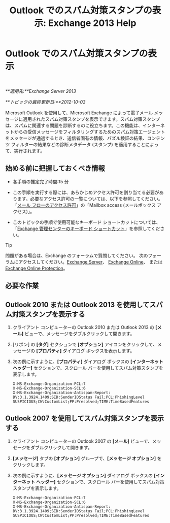 ﻿---
title: 'Outlook でのスパム対策スタンプの表示: Exchange 2013 Help'
TOCTitle: Outlook でのスパム対策スタンプの表示
ms:assetid: cddb5dbf-ad1e-471c-9fc8-28ddcf7ec1d0
ms:mtpsurl: https://technet.microsoft.com/ja-jp/library/Bb124595(v=EXCHG.150)
ms:contentKeyID: 49896482
ms.date: 05/23/2018
mtps_version: v=EXCHG.150
ms.translationtype: MT
---

# Outlook でのスパム対策スタンプの表示

 

_**適用先:**Exchange Server 2013_

_**トピックの最終更新日:**2012-10-03_

Microsoft Outlook を使用して、Microsoft Exchange によって電子メール メッセージに適用されたスパム対策スタンプを表示できます。スパム対策スタンプは、スパムに関連する問題を診断するのに役立ちます。この機能は、インターネットからの受信メッセージをフィルタリングするためのスパム対策エージェントをメッセージが通過するとき、送信者固有の情報、パズル検証の結果、コンテンツ フィルターの結果などの診断メタデータ (スタンプ) を適用することによって、実行されます。

## 始める前に把握しておくべき情報

  - 各手順の推定完了時間:15 分

  - この手順を実行する際には、あらかじめアクセス許可を割り当てる必要があります。必要なアクセス許可の一覧については、以下を参照してください。「[メール フローのアクセス許可](mail-flow-permissions-exchange-2013-help.md)」の「Mailbox access (メールボックス アクセス)」。

  - このトピックの手順で使用可能なキーボード ショートカットについては、「[Exchange 管理センターのキーボード ショートカット](keyboard-shortcuts-in-the-exchange-admin-center-exchange-online-protection-help.md)」を参照してください。


> [!TIP]
> 問題がある場合は、Exchange のフォーラムで質問してください。 次のフォーラムにアクセスしてください。<A href="https://go.microsoft.com/fwlink/p/?linkid=60612">Exchange Server</A>、 <A href="https://go.microsoft.com/fwlink/p/?linkid=267542">Exchange Online</A>、 または <A href="https://go.microsoft.com/fwlink/p/?linkid=285351">Exchange Online Protection</A>。



## 必要な作業

## Outlook 2010 または Outlook 2013 を使用してスパム対策スタンプを表示する

1.  クライアント コンピューターの Outlook 2010 または Outlook 2013 の **\[メール\]** ビューで、メッセージをダブルクリックして開きます。

2.  \[リボン\] の **\[タグ\]** セクションで **\[オプション\]** アイコンをクリックして、メッセージの **\[プロパティ\]** ダイアログ ボックスを表示します。

3.  次の例に示すように、**\[プロパティ\]** ダイアログ ボックスの **\[インターネット ヘッダー\]** セクションで、スクロール バーを使用してスパム対策スタンプを表示します。
    
        X-MS-Exchange-Organization-PCL:7
        X-MS-Exchange-Organization-SCL:6
        X-MS-Exchange-Organization-Antispam-Report: DV:3.1.3924.1409;SID:SenderIDStatus Fail;PCL:PhishingLevel SUSPICIOUS;CW:CustomList;PP:Presolved;TIME:TimeBasedFeatures

## Outlook 2007 を使用してスパム対策スタンプを表示する

1.  クライアント コンピューターの Outlook 2007 の **\[メール\]** ビューで、メッセージをダブルクリックして開きます。

2.  **\[メッセージ\]** タブの **\[オプション\]** グループで、**\[メッセージ オプション\]** をクリックします。

3.  次の例に示すように、**\[メッセージ オプション\]** ダイアログ ボックスの **\[インターネット ヘッダー\]** セクションで、スクロール バーを使用してスパム対策スタンプを表示します。
    
        X-MS-Exchange-Organization-PCL:7
        X-MS-Exchange-Organization-SCL:6
        X-MS-Exchange-Organization-Antispam-Report: DV:3.1.3924.1409;SID:SenderIDStatus Fail;PCL:PhishingLevel SUSPICIOUS;CW:CustomList;PP:Presolved;TIME:TimeBasedFeatures

